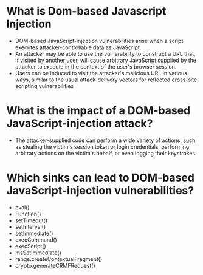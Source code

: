 # What is Dom-based Javascript Injection
- DOM-based JavaScript-injection vulnerabilities arise when a script executes attacker-controllable data as JavaScript. 
- An attacker may be able to use the vulnerability to construct a URL that, if visited by another user, will cause arbitrary JavaScript supplied by the attacker to execute in the context of the user's browser session.
- Users can be induced to visit the attacker's malicious URL in various ways, similar to the usual attack-delivery vectors for reflected cross-site scripting vulnerabilities

# What is the impact of a DOM-based JavaScript-injection attack?
- The attacker-supplied code can perform a wide variety of actions, such as stealing the victim's session token or login credentials, performing arbitrary actions on the victim's behalf, or even logging their keystrokes.

# Which sinks can lead to DOM-based JavaScript-injection vulnerabilities?
- eval()
- Function()
- setTimeout()
- setInterval()
- setImmediate()
- execCommand()
- execScript()
- msSetImmediate()
- range.createContextualFragment()
- crypto.generateCRMFRequest()

